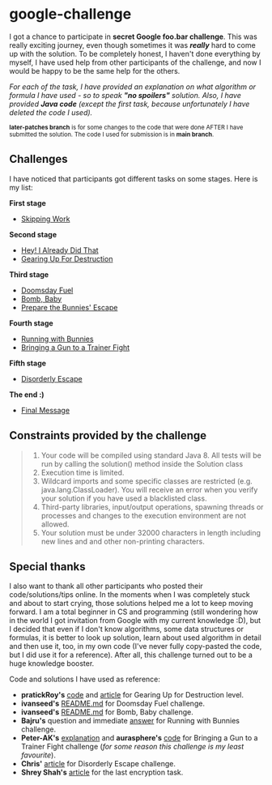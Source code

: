 # google-challenge
I got a chance to participate in **secret Google foo.bar challenge**. This was really exciting journey, even though sometimes it was **_really_** hard to come up with the solution. 
To be completely honest, I haven't done everything by myself, I have used help from other participants of the challenge, and now I would be happy to be the same help for the others.

*For each of the task, I have provided an explanation on what algorithm or formula I have used - so to speak **"no spoilers"** solution. Also, I have provided **Java code** (except the first task, because unfortunately I have deleted the code I used).*

<sub>**later-patches branch** is for some changes to the code that were done AFTER I have submitted the solution. The code I used for submission is in **main branch**.</sub>

## Challenges
I have noticed that participants got different tasks on some stages. Here is my list:

**First stage**
- [Skipping Work](https://github.com/yanamlnk/google-challenge/tree/main/skipping-work)

**Second stage**
- [Hey! I Already Did That](https://github.com/yanamlnk/google-challenge/tree/main/hey-i-already-did-that)
- [Gearing Up For Destruction](https://github.com/yanamlnk/google-challenge/tree/main/gearing-up-for-destruction)

**Third stage**
- [Doomsday Fuel](https://github.com/yanamlnk/google-challenge/tree/main/doomsday-fuel)
- [Bomb, Baby](https://github.com/yanamlnk/google-challenge/tree/main/bomb-baby)
- [Prepare the Bunnies' Escape](https://github.com/yanamlnk/google-challenge/tree/main/prepare-the-bunnies-escape)

**Fourth stage**
- [Running with Bunnies](https://github.com/yanamlnk/google-challenge/tree/main/running-with-bunnies)
- [Bringing a Gun to a Trainer Fight](https://github.com/yanamlnk/google-challenge/tree/main/bringing-a-gun-to-a-trainer-fight)

**Fifth stage**
- [Disorderly Escape](https://github.com/yanamlnk/google-challenge/tree/main/disorderly-escape)

**The end :)**
- [Final Message](https://github.com/yanamlnk/google-challenge/tree/main/the-end)

## Constraints provided by the challenge
> 1. Your code will be compiled using standard Java 8. All tests will be run by calling the solution() method inside the Solution class
> 2. Execution time is limited.
> 3. Wildcard imports and some specific classes are restricted (e.g. java.lang.ClassLoader). You will receive an error when you verify your solution if you have used a blacklisted class.
> 4. Third-party libraries, input/output operations, spawning threads or processes and changes to the execution environment are not allowed.
> 5. Your solution must be under 32000 characters in length including new lines and and other non-printing characters.

## Special thanks

I also want to thank all other participants who posted their code/solutions/tips online. In the moments when I was completely stuck and about to start crying, those solutions helped me a lot to keep moving forward. I am a total beginner in CS and programming (still wondering how in the world I got invitation from Google with my current knowledge :D), but I decided that even if I don't know algorithms, some data structures or formulas, it is better to look up solution, learn about used algorithm in detail and then use it, too, in my own code (I've never fully copy-pasted the code, but I did use it for a reference). After all, this challenge turned out to be a huge knowledge booster. 

Code and solutions I have used as reference:
- **pratickRoy's** [code](https://github.com/pratickRoy/foobar/blob/master/src/main/java/clean/level2/GearingUpForDestruction.java) and [article](https://pratickroy.medium.com/my-google-foobar-journey-6e46034b835f) for Gearing Up for Destruction level. 
- **ivanseed's** [README.md](https://github.com/ivanseed/google-foobar-help/blob/master/challenges/doomsday_fuel/doomsday_fuel.md) for Doomsday Fuel challenge.
- **ivanseed's** [README.md](https://github.com/ivanseed/google-foobar-help/blob/master/challenges/bomb_baby/bomb_baby.md) for Bomb, Baby challenge.
- **Bajru's** question and immediate [answer](https://cs.stackexchange.com/questions/129602/google-foobar-level-4-graph-problem) for Running with Bunnies challenge.
- **Peter-AK's** [explanation](https://peter-ak.github.io/2020/05/10/Brining_a_gun_to_a_guard_fight.html) and **aurasphere's** [code](https://github.com/aurasphere/google-foobar-challenge/blob/master/Level%204/4.2%20Bringing%20a%20Gun%20to%20a%20Guard%20Fight/Solution.java) for Bringing a Gun to a Trainer Fight challenge (_for some reason this challenge is my least favourite_).
- **Chris'** [article](https://medium.com/@chris.bell_/google-foobar-as-a-non-developer-level-5-a3acbf3d962b) for Disorderly Escape challenge.
- **Shrey Shah's** [article](https://pages.cs.wisc.edu/~shrey/2020/08/10/google-foobar.html) for the last encryption task.
